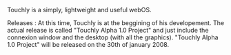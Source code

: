 Touchly is a simply, lightweight and useful webOS.


Releases :
At this time, Touchly is at the beggining of his developement.
The actual release is called "Touchly Alpha 1.0 Project" and just include the connexion window and the desktop (with all the graphics). "Touchly Alpha 1.0 Project" will be released on the 30th of january 2008.